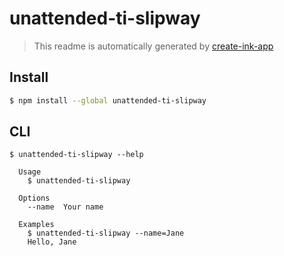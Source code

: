 # unattended-ti-slipway

> This readme is automatically generated by [create-ink-app](https://github.com/vadimdemedes/create-ink-app)

## Install

```bash
$ npm install --global unattended-ti-slipway
```

## CLI

```
$ unattended-ti-slipway --help

  Usage
    $ unattended-ti-slipway

  Options
    --name  Your name

  Examples
    $ unattended-ti-slipway --name=Jane
    Hello, Jane
```
